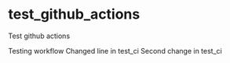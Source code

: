 # test_github_actions
Test github actions

Testing workflow
Changed line in test_ci
Second change in test_ci
